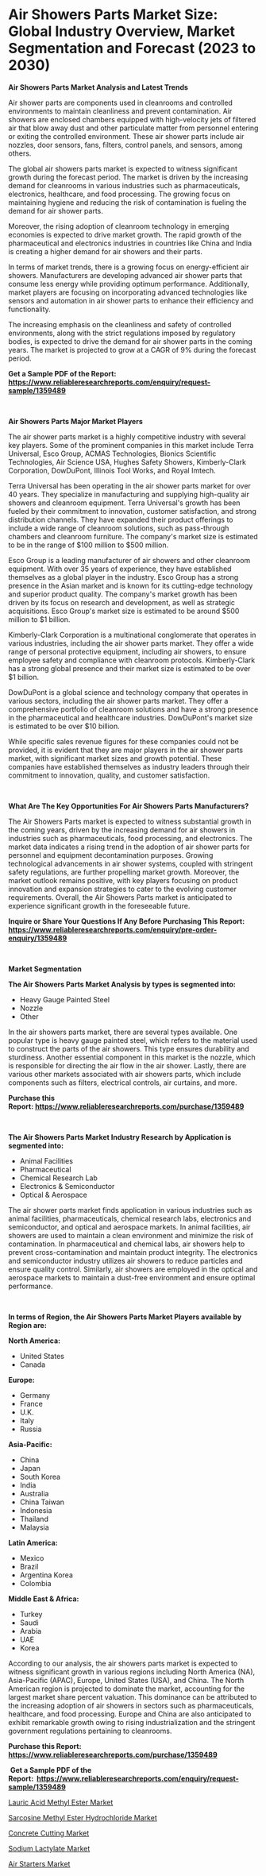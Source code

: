 <p><h1>Air Showers Parts Market Size: Global Industry Overview, Market Segmentation and Forecast (2023 to 2030)</h1></p><p><strong>Air Showers Parts Market Analysis and Latest Trends</strong></p>
<p><p>Air shower parts are components used in cleanrooms and controlled environments to maintain cleanliness and prevent contamination. Air showers are enclosed chambers equipped with high-velocity jets of filtered air that blow away dust and other particulate matter from personnel entering or exiting the controlled environment. These air shower parts include air nozzles, door sensors, fans, filters, control panels, and sensors, among others.</p><p>The global air showers parts market is expected to witness significant growth during the forecast period. The market is driven by the increasing demand for cleanrooms in various industries such as pharmaceuticals, electronics, healthcare, and food processing. The growing focus on maintaining hygiene and reducing the risk of contamination is fueling the demand for air shower parts.</p><p>Moreover, the rising adoption of cleanroom technology in emerging economies is expected to drive market growth. The rapid growth of the pharmaceutical and electronics industries in countries like China and India is creating a higher demand for air showers and their parts.</p><p>In terms of market trends, there is a growing focus on energy-efficient air showers. Manufacturers are developing advanced air shower parts that consume less energy while providing optimum performance. Additionally, market players are focusing on incorporating advanced technologies like sensors and automation in air shower parts to enhance their efficiency and functionality.</p><p>The increasing emphasis on the cleanliness and safety of controlled environments, along with the strict regulations imposed by regulatory bodies, is expected to drive the demand for air shower parts in the coming years. The market is projected to grow at a CAGR of 9% during the forecast period.</p></p>
<p><strong>Get a Sample PDF of the Report:&nbsp; <a href="https://www.reliableresearchreports.com/enquiry/request-sample/1359489">https://www.reliableresearchreports.com/enquiry/request-sample/1359489</a></strong></p>
<p>&nbsp;</p>
<p><strong>Air Showers Parts Major Market Players</strong></p>
<p><p>The air shower parts market is a highly competitive industry with several key players. Some of the prominent companies in this market include Terra Universal, Esco Group, ACMAS Technologies, Bionics Scientific Technologies, Air Science USA, Hughes Safety Showers, Kimberly-Clark Corporation, DowDuPont, Illinois Tool Works, and Royal Imtech.</p><p>Terra Universal has been operating in the air shower parts market for over 40 years. They specialize in manufacturing and supplying high-quality air showers and cleanroom equipment. Terra Universal's growth has been fueled by their commitment to innovation, customer satisfaction, and strong distribution channels. They have expanded their product offerings to include a wide range of cleanroom solutions, such as pass-through chambers and cleanroom furniture. The company's market size is estimated to be in the range of $100 million to $500 million.</p><p>Esco Group is a leading manufacturer of air showers and other cleanroom equipment. With over 35 years of experience, they have established themselves as a global player in the industry. Esco Group has a strong presence in the Asian market and is known for its cutting-edge technology and superior product quality. The company's market growth has been driven by its focus on research and development, as well as strategic acquisitions. Esco Group's market size is estimated to be around $500 million to $1 billion.</p><p>Kimberly-Clark Corporation is a multinational conglomerate that operates in various industries, including the air shower parts market. They offer a wide range of personal protective equipment, including air showers, to ensure employee safety and compliance with cleanroom protocols. Kimberly-Clark has a strong global presence and their market size is estimated to be over $1 billion.</p><p>DowDuPont is a global science and technology company that operates in various sectors, including the air shower parts market. They offer a comprehensive portfolio of cleanroom solutions and have a strong presence in the pharmaceutical and healthcare industries. DowDuPont's market size is estimated to be over $10 billion.</p><p>While specific sales revenue figures for these companies could not be provided, it is evident that they are major players in the air shower parts market, with significant market sizes and growth potential. These companies have established themselves as industry leaders through their commitment to innovation, quality, and customer satisfaction.</p></p>
<p>&nbsp;</p>
<p><strong>What Are The Key Opportunities For Air Showers Parts Manufacturers?</strong></p>
<p><p>The Air Showers Parts market is expected to witness substantial growth in the coming years, driven by the increasing demand for air showers in industries such as pharmaceuticals, food processing, and electronics. The market data indicates a rising trend in the adoption of air shower parts for personnel and equipment decontamination purposes. Growing technological advancements in air shower systems, coupled with stringent safety regulations, are further propelling market growth. Moreover, the market outlook remains positive, with key players focusing on product innovation and expansion strategies to cater to the evolving customer requirements. Overall, the Air Showers Parts market is anticipated to experience significant growth in the foreseeable future.</p></p>
<p><strong>Inquire or Share Your Questions If Any Before Purchasing This Report: <a href="https://www.reliableresearchreports.com/enquiry/pre-order-enquiry/1359489">https://www.reliableresearchreports.com/enquiry/pre-order-enquiry/1359489</a></strong></p>
<p>&nbsp;</p>
<p><strong>Market Segmentation</strong></p>
<p><strong>The Air Showers Parts Market Analysis by types is segmented into:</strong></p>
<p><ul><li>Heavy Gauge Painted Steel</li><li>Nozzle</li><li>Other</li></ul></p>
<p><p>In the air showers parts market, there are several types available. One popular type is heavy gauge painted steel, which refers to the material used to construct the parts of the air showers. This type ensures durability and sturdiness. Another essential component in this market is the nozzle, which is responsible for directing the air flow in the air shower. Lastly, there are various other markets associated with air showers parts, which include components such as filters, electrical controls, air curtains, and more.</p></p>
<p><strong>Purchase this Report:&nbsp;<a href="https://www.reliableresearchreports.com/purchase/1359489">https://www.reliableresearchreports.com/purchase/1359489</a></strong></p>
<p>&nbsp;</p>
<p><strong>The Air Showers Parts Market Industry Research by Application is segmented into:</strong></p>
<p><ul><li>Animal Facilities</li><li>Pharmaceutical</li><li>Chemical Research Lab</li><li>Electronics & Semiconductor</li><li>Optical & Aerospace</li></ul></p>
<p><p>The air shower parts market finds application in various industries such as animal facilities, pharmaceuticals, chemical research labs, electronics and semiconductor, and optical and aerospace markets. In animal facilities, air showers are used to maintain a clean environment and minimize the risk of contamination. In pharmaceutical and chemical labs, air showers help to prevent cross-contamination and maintain product integrity. The electronics and semiconductor industry utilizes air showers to reduce particles and ensure quality control. Similarly, air showers are employed in the optical and aerospace markets to maintain a dust-free environment and ensure optimal performance.</p></p>
<p>&nbsp;</p>
<p><strong>In terms of Region, the Air Showers Parts Market Players available by Region are:</strong></p>
<p>
    <p> <strong> North America: </strong>
        <ul>
            <li>United States</li>
            <li>Canada</li>
        </ul>
        </p> 
    <p> <strong> Europe: </strong>
        <ul>
            <li>Germany</li>
            <li>France</li>
            <li>U.K.</li>
            <li>Italy</li>
            <li>Russia</li>
        </ul>
        </p> 
    <p> <strong> Asia-Pacific: </strong>
        <ul>
            <li>China</li>
            <li>Japan</li>
            <li>South Korea</li>
            <li>India</li>
            <li>Australia</li>
            <li>China Taiwan</li>
            <li>Indonesia</li>
            <li>Thailand</li>
            <li>Malaysia</li>
        </ul>
        </p> 
    <p> <strong> Latin America: </strong>
        <ul>
            <li>Mexico</li>
            <li>Brazil</li>
            <li>Argentina Korea</li>
            <li>Colombia</li>
        </ul>
        </p> 
    <p> <strong> Middle East & Africa: </strong>
        <ul>
            <li>Turkey</li>
            <li>Saudi</li>
            <li>Arabia</li>
            <li>UAE</li>
            <li>Korea</li>
        </ul>
    </p>
    </p>
<p><p>According to our analysis, the air showers parts market is expected to witness significant growth in various regions including North America (NA), Asia-Pacific (APAC), Europe, United States (USA), and China. The North American region is projected to dominate the market, accounting for the largest market share percent valuation. This dominance can be attributed to the increasing adoption of air showers in sectors such as pharmaceuticals, healthcare, and food processing. Europe and China are also anticipated to exhibit remarkable growth owing to rising industrialization and the stringent government regulations pertaining to cleanrooms.</p></p>
<p><strong>Purchase this Report: <a href="https://www.reliableresearchreports.com/purchase/1359489">https://www.reliableresearchreports.com/purchase/1359489</a></strong></p>
<p>&nbsp;<strong>Get a Sample PDF of the Report:&nbsp;&nbsp;<a href="https://www.reliableresearchreports.com/enquiry/request-sample/1359489">https://www.reliableresearchreports.com/enquiry/request-sample/1359489</a></strong></p>
<p><strong></strong></p>
<p><p><a href="https://www.linkedin.com/pulse/decoding-lauric-acid-methyl-ester-market-deep-dive-latest-dsoqe/">Lauric Acid Methyl Ester Market</a></p><p><a href="https://www.linkedin.com/pulse/sarcosine-methyl-ester-hydrochloride-market-size-share-kbzge/">Sarcosine Methyl Ester Hydrochloride Market</a></p><p><a href="https://medium.com/@ishankishanrp23/concrete-cutting-market-size-growth-forecast-2023-2030-03e3342a8dfc">Concrete Cutting Market</a></p><p><a href="https://www.linkedin.com/pulse/decoding-sodium-lactylate-market-deep-dive-latest-trends-jj2ve/">Sodium Lactylate Market</a></p><p><a href="https://medium.com/@nayanmongiarp23/air-starters-market-size-growth-forecast-2023-2030-ea2e73e6d333">Air Starters Market</a></p></p>